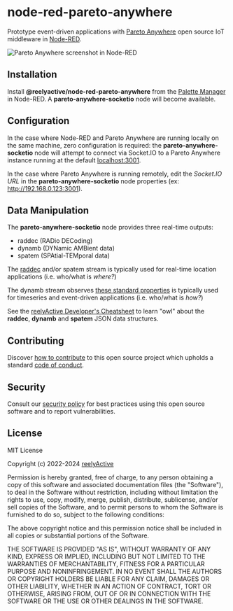 node-red-pareto-anywhere
========================

Prototype event-driven applications with [Pareto Anywhere](https://www.reelyactive.com/pareto/anywhere/) open source IoT middleware in [Node-RED](https://nodered.org/).

![Pareto Anywhere screenshot in Node-RED](https://reelyactive.github.io/node-red-pareto-anywhere/images/socketio-screenshot.png)


Installation
------------

Install __@reelyactive/node-red-pareto-anywhere__ from the [Palette Manager](https://nodered.org/docs/user-guide/editor/palette/manager) in Node-RED.  A __pareto-anywhere-socketio__ node will become available.


Configuration
-------------

In the case where Node-RED and Pareto Anywhere are running locally on the same machine, zero configuration is required: the __pareto-anywhere-socketio__ node will attempt to connect via Socket.IO to a Pareto Anywhere instance running at the default [localhost:3001](http://localhost:3001).

In the case where Pareto Anywhere is running remotely, edit the _Socket.IO URL_ in the __pareto-anywhere-socketio__ node properties (ex: http://192.168.0.123:3001).


Data Manipulation
-----------------

The __pareto-anywhere-socketio__ node provides three real-time outputs:
- raddec (RADio DECoding)
- dynamb (DYNamic AMBient data)
- spatem (SPAtial-TEMporal data)

The [raddec](https://github.com/reelyactive/raddec/) and/or spatem stream is typically used for real-time location applications (i.e. who/what is _where?_)

The dynamb stream observes [these standard properties](https://github.com/reelyactive/advlib/#standard-properties) is typically used for timeseries and event-driven applications (i.e. who/what is _how?_)

See the [reelyActive Developer's Cheatsheet](https://reelyactive.github.io/diy/cheatsheet/) to learn "owl" about the __raddec__, __dynamb__ and __spatem__ JSON data structures.


Contributing
------------

Discover [how to contribute](CONTRIBUTING.md) to this open source project which upholds a standard [code of conduct](CODE_OF_CONDUCT.md).


Security
--------

Consult our [security policy](SECURITY.md) for best practices using this open source software and to report vulnerabilities.


License
-------

MIT License

Copyright (c) 2022-2024 [reelyActive](https://www.reelyactive.com)

Permission is hereby granted, free of charge, to any person obtaining a copy of this software and associated documentation files (the "Software"), to deal in the Software without restriction, including without limitation the rights to use, copy, modify, merge, publish, distribute, sublicense, and/or sell copies of the Software, and to permit persons to whom the Software is furnished to do so, subject to the following conditions:

The above copyright notice and this permission notice shall be included in all copies or substantial portions of the Software.

THE SOFTWARE IS PROVIDED "AS IS", WITHOUT WARRANTY OF ANY KIND, EXPRESS OR 
IMPLIED, INCLUDING BUT NOT LIMITED TO THE WARRANTIES OF MERCHANTABILITY, 
FITNESS FOR A PARTICULAR PURPOSE AND NONINFRINGEMENT. IN NO EVENT SHALL THE 
AUTHORS OR COPYRIGHT HOLDERS BE LIABLE FOR ANY CLAIM, DAMAGES OR OTHER 
LIABILITY, WHETHER IN AN ACTION OF CONTRACT, TORT OR OTHERWISE, ARISING FROM, 
OUT OF OR IN CONNECTION WITH THE SOFTWARE OR THE USE OR OTHER DEALINGS IN 
THE SOFTWARE.